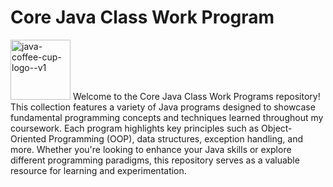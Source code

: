 # Core Java Class Work Program
<img width="96" height="96" src="https://img.icons8.com/color/96/java-coffee-cup-logo--v1.png" alt="java-coffee-cup-logo--v1"/>
Welcome to the Core Java Class Work Programs repository! This collection features a variety of Java programs designed to showcase fundamental programming concepts and techniques learned throughout my coursework. Each program highlights key principles such as Object-Oriented Programming (OOP), data structures, exception handling, and more. Whether you're looking to enhance your Java skills or explore different programming paradigms, this repository serves as a valuable resource for learning and experimentation.
